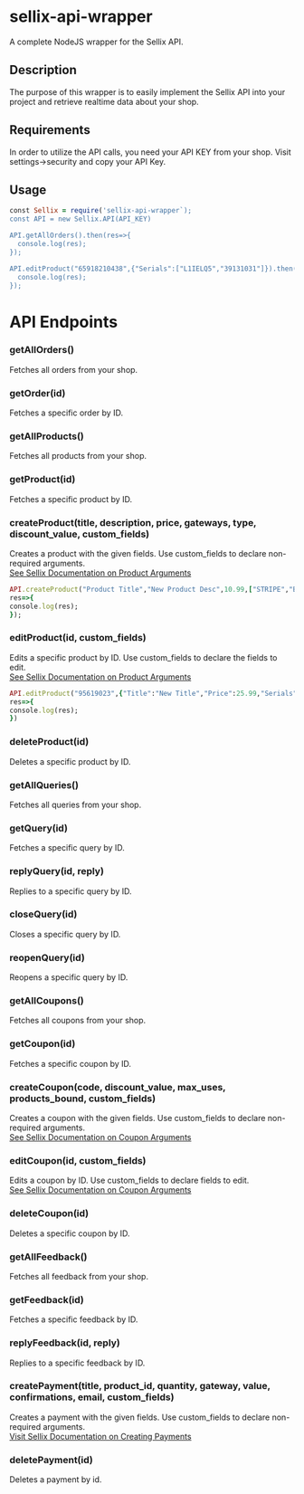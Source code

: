 # sellix-api-wrapper
A complete NodeJS wrapper for the Sellix API.

## Description 
The purpose of this wrapper is to easily implement the Sellix API into your project and retrieve realtime data about your shop. 
## Requirements
In order to utilize the API calls, you need your API KEY from your shop. Visit settings->security and copy your API Key.
## Usage
```ruby
const Sellix = require('sellix-api-wrapper`);
const API = new Sellix.API(API_KEY)

API.getAllOrders().then(res=>{
  console.log(res);
});

API.editProduct("65918210438",{"Serials":["L1IELQ5","39131031"]}).then(res=>{
  console.log(res);
});

```

# API Endpoints
### getAllOrders()
Fetches all orders from your shop.

### getOrder(id)
Fetches a specific order by ID.

### getAllProducts()
Fetches all products from your shop.

### getProduct(id)
Fetches a specific product by ID.

### createProduct(title, description, price, gateways, type, discount_value, custom_fields)
Creates a product with the given fields. Use custom_fields to declare non-required arguments.  
[See Sellix Documentation on Product Arguments](https://developers.sellix.io/documentation#product-create)
```ruby
API.createProduct("Product Title","New Product Desc",10.99,["STRIPE","BITCOIN"],"serials",0.0,{"crypto_confirmations_needed":2,"delivery_text":"Enjoy your product"}).then(
res=>{
console.log(res);
});
```

### editProduct(id, custom_fields)
Edits a specific product by ID. Use custom_fields to declare the fields to edit.  
[See Sellix Documentation on Product Arguments](https://developers.sellix.io/documentation#product-edit)
```ruby
API.editProduct("95619023",{"Title":"New Title","Price":25.99,"Serials":["AU9103PQE","GQOU3QLWE"]}).then(
res=>{
console.log(res);
})
```
### deleteProduct(id)
Deletes a specific product by ID.

### getAllQueries()
Fetches all queries from your shop.

### getQuery(id)
Fetches a specific query by ID.

### replyQuery(id, reply)
Replies to a specific query by ID.

### closeQuery(id)
Closes a specific query by ID.

### reopenQuery(id)
Reopens a specific query by ID.

### getAllCoupons()
Fetches all coupons from your shop.

### getCoupon(id)
Fetches a specific coupon by ID.

### createCoupon(code, discount_value, max_uses, products_bound, custom_fields)
Creates a coupon with the given fields. Use custom_fields to declare non-required arguments.  
[See Sellix Documentation on Coupon Arguments](https://developers.sellix.io/documentation#coupon-create)

### editCoupon(id, custom_fields)
Edits a coupon by ID. Use custom_fields to declare fields to edit.  
[See Sellix Documentation on Coupon Arguments](https://developers.sellix.io/documentation#coupon-edit)

### deleteCoupon(id)
Deletes a specific coupon by ID. 

### getAllFeedback()
Fetches all feedback from your shop.

### getFeedback(id)
Fetches a specific feedback by ID.

### replyFeedback(id, reply)
Replies to a specific feedback by ID. 
 
### createPayment(title, product_id, quantity, gateway, value, confirmations, email, custom_fields)
Creates a payment with the given fields. Use custom_fields to declare non-required arguments.  
[Visit Sellix Documentation on Creating Payments](https://developers.sellix.io/documentation#sellix-checkout)

### deletePayment(id)
Deletes a payment by id.

